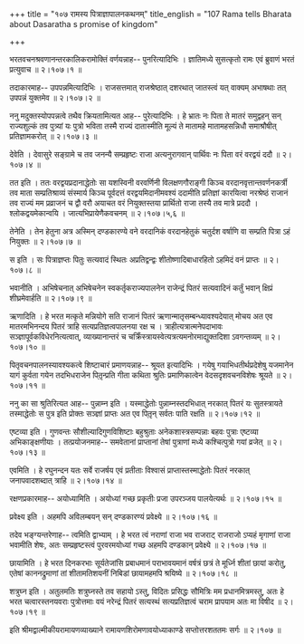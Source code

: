 +++
title = "१०७ रामस्य पित्राज्ञापालनकथनम्"
title_english = "107 Rama tells Bharata about Dasaratha s promise of kingdom"

+++


भरतवचनश्रवणानन्तरकालिकरामोक्तिं वर्णयन्नाह-- पुनरित्यादिभिः ।
ज्ञातिमध्ये सुसत्कृतो रामः एवं ब्रुवाणं भरतं प्रत्युवाच  ॥  २।१०७।१  ॥   

  

तदाकारमाह-- उपपन्नमित्यादिभिः । राजसत्तमात् राजश्रेष्ठात् दशरथात्
जातस्त्वं यत् वाक्यम् अभाषथाः तत् उपपन्नं युक्तमेव  ॥  २।१०७।२  ॥   

  

ननु मदुक्तस्योपपन्नत्वे तथैव क्रियतामित्यत आह-- पुरेत्यादिभिः । हे
भ्रातः नः पिता ते मातरं समुद्वहन् सन् राज्यशुल्कं तव पुत्र्यां यः पुत्रो
भविता तस्मै राज्यं दातास्मीति मूल्यं ते मातामहे मातामहसन्निधौ
समाश्रौषीत् प्रतिज्ञामकरोत्  ॥  २।१०७।३  ॥   

  

देवेति । देवासुरे सङ्ग्रामे च तव जनन्यै सम्प्रहृष्टः राजा अत्यनुरागवान्
पार्थिवः नः पिता वरं वरद्वयं ददौ  ॥  २।१०७।४  ॥   

  

तत इति । ततः वरद्वयप्रदानाद्धेतोः सा यशस्विनी वरवर्णिनी विलक्षणगौराङ्गी
किञ्च वरदानवृत्तान्तवर्णनकर्त्री तव माता सम्प्रतिश्राव्यं संस्मार्य
किञ्च पूर्वदत्तं वरद्वयमिदानीमवश्यं ददामीति प्रतिज्ञां कारयित्वा
नरश्रेष्ठं राजानं तव राज्यं मम प्रव्राजनं च द्वौ वरौ अयाचत वरं
नियुक्तस्तया प्रार्थितो राजा तस्यै तव मात्रे प्रददौ । श्लोकद्वयमेकान्वयि
। जात्यभिप्रायेणैकवचनम्  ॥  २।१०७।५,६  ॥   

  

तेनेति । तेन हेतुना अत्र अस्मिन् दण्डकारण्ये वने वरदानिकं वरदानहेतुकं
चतुर्दश वर्षाणि वा सम्प्रति पित्रा ऽहं नियुक्तः  ॥  २।१०७।७  ॥   

  

स इति । सः पित्राज्ञप्तः पितुः सत्यवादं स्थितः अप्रतिद्वन्द्वः
शीतोष्णादिबाधारहितो ऽहमिदं वनं प्राप्तः  ॥  २।१०७।८  ॥   

  

भवानीति । अभिषेचनात् अभिषेचनेन स्वकर्तृकराज्यपालनेन राजेन्द्रं पितरं
सत्यवादिनं कर्तुं भवान् क्षिप्रं शीघ्रमेवार्हति  ॥  २।१०७।९  ॥   

  

ऋणादिति । हे भरत मत्कृते मन्नियोगे सति राजानं पितरं
ऋणान्मातृसम्बन्ध्यावश्यदेयात् मोचय अत एव मातरमभिनन्दय पितरं त्राहि
सत्यप्रतिज्ञत्वपालनया रक्ष च । त्राहीत्यत्रात्मनेपदाभावः
सञ्ज्ञापूर्वकविधेरनित्यत्वात्, व्याख्यानान्तरं च
चक्रिँस्त्रायस्वेत्यत्रत्यमनोरमाद्युक्तदिशा ऽवगन्तव्यम्  ॥  २।१०७।१०  ॥   

  

पितृवचनपालनस्यावश्यकत्वे शिष्टाचारं प्रमाणयन्नाह-- श्रूयत इत्यादिभिः ।
गयेषु गयाभिधतीर्थप्रदेशेषु यजमानेन यागं कुर्वता गयेन तदभिधराजेन
पितृ़न्प्रति गीता कथिता श्रुतिः प्रमाणिकात्वेन वेदसदृशवचनविशेषः श्रूयते
 ॥  २।१०७।११  ॥   

  

ननु का सा श्रुतिरित्यत आह-- पुन्नाम्न इति । यस्माद्धेतोः
पुन्नाम्नस्तदभिधात् नरकात् पितरं यः सुतस्त्रायते तस्माद्धेतोः स पुत्र
इति प्रोक्तः सञ्ज्ञां प्राप्तः अत एव पितृ़न् सर्वतः पाति रक्षति  ॥ 
२।१०७।१२  ॥   

  

एष्टव्या इति । गुणवन्तः सौशील्यादिगुणविशिष्टाः बहुश्रुताः
अनेकशास्त्रसम्पन्नाः बहवः पुत्राः एष्टव्या अभिकाङ्क्षणीयाः ।
तत्प्रयोजनमाह-- समवेतानां प्राप्तानां तेषां पुत्राणां मध्ये
कश्चित्पुत्रो गयां व्रजेत्  ॥  २।१०७।१३  ॥   

  

एवमिति । हे रघुनन्दन यतः सर्वे राजर्षय एवं प्रतीताः विश्वासं
प्राप्तास्तस्माद्धेतोः पितरं नरकात् जनापवादशब्दात् त्राहि  ॥  २।१०७।१४
 ॥   

  

रक्षणप्रकारमाह-- अयोध्यामिति । अयोध्यां गच्छ प्रकृतीः प्रजा उपरञ्जय
पालयेत्यर्थः  ॥  २।१०७।१५  ॥   

  

प्रवेक्ष्य इति । अहमपि अविलम्बयन् सन् दण्डकारण्यं प्रवेक्ष्ये  ॥ 
२।१०७।१६  ॥   

  

तदेव भङ्ग्यन्तरेणाह-- त्वमिति द्वाभ्याम् । हे भरत त्वं नराणां राजा भव
राजराट् राजराजो ऽप्यहं मृगाणां राजा भवामीति शेषः, अतः सम्प्रहृष्टस्त्वं
पुरवरमयोध्यां गच्छ अहमपि दण्डकान् प्रवेक्ष्ये  ॥  २।१०७।१७  ॥   

  

छायामिति । हे भरत दिनकरभाः सूर्यतेजांसि प्रबाधमानं पराभावयमानं वर्षत्रं
छत्रं ते मूर्ध्नि शीतां छायां करोतु, एतेषां काननद्रुमाणां तां
शीतामतिशयनीं निबिडां छायामहमपि श्रयिष्ये  ॥  २।१०७।१८  ॥   

  

शत्रुघ्न इति । अतुलमतिः शत्रुघ्नस्ते तव सहायो ऽस्तु, विदितः प्रसिद्धः
सौमित्रिः मम प्रधानमित्रमस्तु, अतः हे भरत चत्वारस्तनयवराः पुत्रोत्तमाः
वयं नरेन्द्रं पितरं सत्यस्थं सत्यप्रतिज्ञत्वं चराम प्रापयाम अतः मा विषीद
 ॥  २।१०७।१९  ॥   

  

इति श्रीमद्वाल्मीकीयरामायणव्याख्याने रामायणशिरोमणावयोध्याकाण्डे
सप्तोत्तरशततमः सर्गः  ॥  २।१०७  ॥   

  

  



